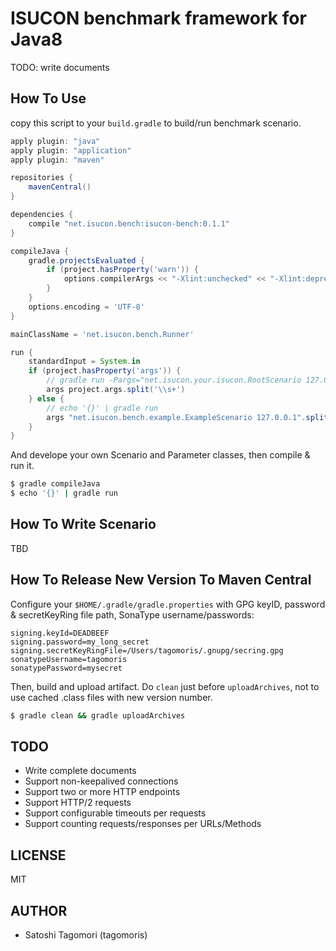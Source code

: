 # ISUCON benchmark framework for Java8

TODO: write documents

## How To Use

copy this script to your `build.gradle` to build/run benchmark scenario.

```groovy
apply plugin: "java"
apply plugin: "application"
apply plugin: "maven"

repositories {
    mavenCentral()
}

dependencies {
    compile "net.isucon.bench:isucon-bench:0.1.1"
}

compileJava {
    gradle.projectsEvaluated {
        if (project.hasProperty('warn')) {
            options.compilerArgs << "-Xlint:unchecked" << "-Xlint:deprecation"
        }
    }
    options.encoding = 'UTF-8'
}

mainClassName = 'net.isucon.bench.Runner'

run {
    standardInput = System.in
    if (project.hasProperty('args')) {
        // gradle run -Pargs="net.isucon.your.isucon.RootScenario 127.0.0.1"
        args project.args.split('\\s+')
    } else {
        // echo '{}' | gradle run
        args "net.isucon.bench.example.ExampleScenario 127.0.0.1".split('\\s+')
    }
}
```

And develope your own Scenario and Parameter classes, then compile & run it.

```sh
$ gradle compileJava
$ echo '{}' | gradle run
```

## How To Write Scenario

TBD

## How To Release New Version To Maven Central

Configure your `$HOME/.gradle/gradle.properties` with GPG keyID, password & secretKeyRing file path, SonaType username/passwords:

```
signing.keyId=DEADBEEF
signing.password=my_long_secret
signing.secretKeyRingFile=/Users/tagomoris/.gnupg/secring.gpg
sonatypeUsername=tagomoris
sonatypePassword=mysecret
```

Then, build and upload artifact. Do `clean` just before `uploadArchives`, not to use cached .class files with new version number.

```sh
$ gradle clean && gradle uploadArchives
```

## TODO

* Write complete documents
* Support non-keepalived connections
* Support two or more HTTP endpoints
* Support HTTP/2 requests
* Support configurable timeouts per requests
* Support counting requests/responses per URLs/Methods

## LICENSE

MIT

## AUTHOR

* Satoshi Tagomori (tagomoris)
